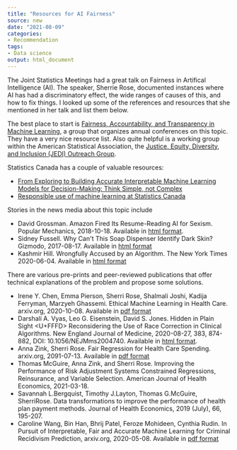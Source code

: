 ```yaml
---
title: "Resources for AI Fairness"
source: new
date: "2021-08-09"
categories:
- Recommendation
tags:
- Data science
output: html_document
---
```


The Joint Statistics Meetings had a great talk on Fairness in Artifical Intelligence (AI). The speaker, Sherrie Rose, documented instances where AI has had a discriminatory effect, the wide ranges of causes of this, and how to fix things. I looked up some of the references and resources that she mentioned in her talk and list them below.

<!--more-->

The best place to start is [Fairness, Accountability, and Transparency in Machine Learning][fat1], a group that organizes annual conferences on this topic. They have a very nice resource list. Also quite helpful is a working group within the American Statistical Association, the [Justice, Equity, Diversity, and Inclusion (JEDI) Outreach Group][jed1].

Statistics Canada has a couple of valuable resources:

+ [From Exploring to Building Accurate Interpretable Machine Learning Models for Decision-Making: Think Simple, not Complex][can1]
+ [Responsible use of machine learning at Statistics Canada][can2]

Stories in the news media about this topic include

+ David Grossman. Amazon Fired Its Resume-Reading AI for Sexism. Popular Mechanics, 2018-10-18. Available in [html format][gro1].
+ Sidney Fussell. Why Can't This Soap Dispenser Identify Dark Skin? Gizmodo, 2017-08-17. Available in [html format][fus1]
+ Kashmir Hill. Wrongfully Accused by an Algorithm. The New York Times 2020-06-04. Available in [html format][hil1]

There are various pre-prints and peer-reviewed publications that offer technical explanations of the problem and propose some solutions.

+ Irene Y. Chen, Emma Pierson, Sherri Rose, Shalmali Joshi, Kadija Ferryman, Marzyeh Ghassemi. Ethical Machine Learning in Health Care. arxiv.org, 2020-10-08. Available in [pdf format][che1]
+ Darshali A. Vyas, Leo G. Eisenstein, David S. Jones. Hidden in Plain Sight <U+FFFD> Reconsidering the Use of Race Correction in Clinical Algorithms. New England Journal of Medicine, 2020-08-27, 383, 874-882, DOI: 10.1056/NEJMms2004740. Available in [html format][vya1].
+ Anna Zink, Sherri Rose. Fair Regression for Health Care Spending. arxiv.org, 2091-07-13. Available in [pdf format][zin1]
+ Thomas McGuire, Anna Zink, and Sherri Rose. Improving the Performance of Risk Adjustment Systems Constrained Regressions, Reinsurance, and Variable Selection. American Journal of Health Economics, 2021-03-18.
+ Savannah L.Bergquist, Timothy J.Layton, Thomas G.McGuire, SherriRose. Data transformations to improve the performance of health plan payment methods. Journal of Health Economics, 2019 (July), 66, 195-207.
+ Caroline Wang, Bin Han, Bhrij Patel, Feroze Mohideen, Cynthia Rudin. In Pursuit of Interpretable, Fair and Accurate Machine Learning for Criminal Recidivism Prediction, arxiv.org, 2020-05-08. Available in [pdf format][wan1]


[can1]: https://www.statcan.gc.ca/eng/data-science/network/decision-making
[can2]: https://www.statcan.gc.ca/eng/data-science/network/machine-learning
[che1]: https://arxiv.org/abs/2009.10576
[fat1]: https://www.fatml.org/
[fus1]: https://gizmodo.com/why-cant-this-soap-dispenser-identify-dark-skin-1797931773
[gro1]: https://www.popularmechanics.com/technology/robots/a23708450/amazon-resume-ai-sexism/
[hil1]: https://www.nytimes.com/2020/06/24/technology/facial-recognition-arrest.html
[jed1]: http://www.datascijedi.org/
[vya1]: https://www.nejm.org/doi/full/10.1056/NEJMms2004740
[wan1]: https://arxiv.org/abs/2005.04176
[zin1]: https://arxiv.org/abs/1901.10566
